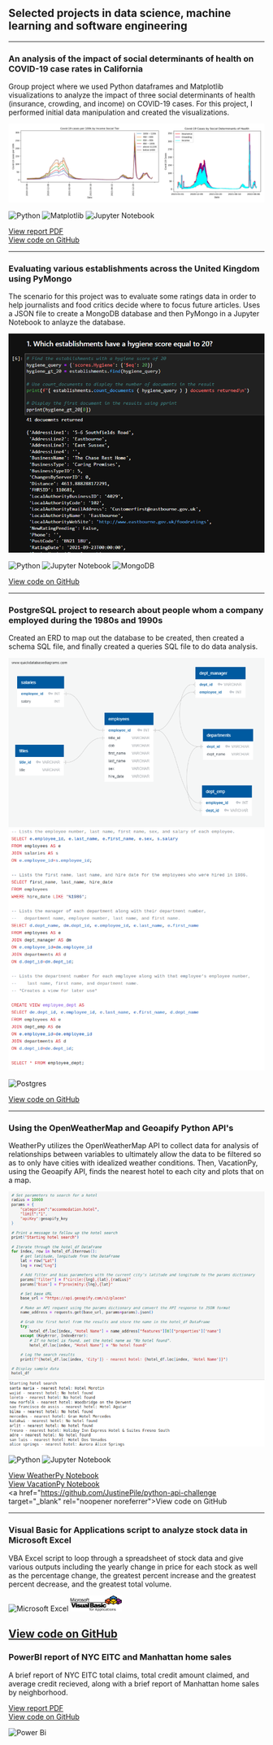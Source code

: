 ## Selected projects in data science, machine learning and software engineering
---
### An analysis of the impact of social determinants of health on COVID-19 case rates in California

Group project where we used Python dataframes and Matplotlib visualizations to analyze the impact of three social determinants of health (insurance, crowding, and income) on COVID-19 cases. For this project, I performed initial data manipulation and created the visualizations.

![COVID-19 Project](images/project1.png)

![Python](https://img.shields.io/badge/python-3670A0?style=for-the-badge&logo=python&logoColor=ffdd54) ![Matplotlib](https://img.shields.io/badge/Matplotlib-%23eeeeee.svg?style=for-the-badge&logo=Matplotlib&logoColor=black) ![Jupyter Notebook](https://img.shields.io/badge/jupyter-%23FA0F00.svg?style=for-the-badge&logo=jupyter&logoColor=white) 

<a href="https://github.com/JustinePile/Project_1/blob/main/Project%201%20Slide%20Deck.pdf" target="_blank" rel="noopener noreferrer">View report PDF</a>
<br><a href="https://github.com/JustinePile/Project_1/" target="_blank" rel="noopener noreferrer">View code on GitHub</a>

---

### Evaluating various establishments across the United Kingdom using PyMongo
The scenario for this project was to evaluate some ratings data in order to help journalists and food critics decide where to focus future articles. Uses a JSON file to create a MongoDB database and then PyMongo in a Jupyter Notebook to anlayze the database.

![PyMongo](images/no_sql.png)   

![Python](https://img.shields.io/badge/python-3670A0?style=for-the-badge&logo=python&logoColor=ffdd54) ![Jupyter Notebook](https://img.shields.io/badge/jupyter-%23FA0F00.svg?style=for-the-badge&logo=jupyter&logoColor=white) ![MongoDB](https://img.shields.io/badge/MongoDB-%234ea94b.svg?style=for-the-badge&logo=mongodb&logoColor=white)

<a href="https://github.com/JustinePile/nosql-challenge" target="_blank" rel="noopener noreferrer">View code on GitHub</a>

---

### PostgreSQL project to research about people whom a company employed during the 1980s and 1990s
Created an ERD to map out the database to be created, then created a schema SQL file, and finally created a queries SQL file to do data analysis.

![ERD](images/ERD.png)
![SQL Queries](images/sql_queries.png)

![Postgres](https://img.shields.io/badge/postgres-%23316192.svg?style=for-the-badge&logo=postgresql&logoColor=white)

<a href="https://github.com/JustinePile/sql-challenge" target="_blank" rel="noopener noreferrer">View code on GitHub</a>

---

### Using the OpenWeatherMap and Geoapify Python API's

WeatherPy utilizes the OpenWeatherMap API to collect data for analysis of relationships between variables to ultimately allow the data to be filtered so as to only have cities with idealized weather conditions. Then, VacationPy, using the Geoapify API, finds the nearest hotel to each city and plots that on a map.   

![OpenWeatherMap API usage](images/APIs.png)    

![Python](https://img.shields.io/badge/python-3670A0?style=for-the-badge&logo=python&logoColor=ffdd54) ![Jupyter Notebook](https://img.shields.io/badge/jupyter-%23FA0F00.svg?style=for-the-badge&logo=jupyter&logoColor=white)

<a href="https://github.com/JustinePile/python-api-challenge/blob/main/WeatherPy/WeatherPy.ipynb" target="_blank" rel="noopener noreferrer">View WeatherPy Notebook</a>
<br><a href="https://github.com/JustinePile/python-api-challenge/blob/main/VacationPy/VacationPy.ipynb" target="_blank" rel="noopener noreferrer">View VacationPy Notebook</a>
<br><a href="https://github.com/JustinePile/python-api-challenge target="_blank" rel="noopener noreferrer">View code on GitHub</a>

---

### Visual Basic for Applications script to analyze stock data in Microsoft Excel

VBA Excel script to loop through a spreadsheet of stock data and give various outputs including the yearly change in price for each stock as well as the percentage change, the greatest percent increase and the greatest percent decrease, and the greatest total volume.

![Microsoft Excel](https://img.shields.io/badge/Microsoft_Excel-217346?style=for-the-badge&logo=microsoft-excel&logoColor=white) <img src="images/VBA_logo.png" style="background-color:white" width="20%" height="20%"> 

<a href="https://github.com/JustinePile/VBA-challenge" target="_blank" rel="noopener noreferrer">View code on GitHub</a>
---

### PowerBI report of NYC EITC and Manhattan home sales

A brief report of NYC EITC total claims, total credit amount claimed, and average credit recieved, along with a brief report of Manhattan home sales by neighborhood.

<a href="https://github.com/JustinePile/Power_BI/blob/main/Predictive%20Data%20Lab.pdf" target="_blank" rel="noopener noreferrer">View report PDF</a>
<br><a href="https://github.com/JustinePile/Power_BI" target="_blank" rel="noopener noreferrer">View code on GitHub</a>

![Power Bi](https://img.shields.io/badge/power_bi-F2C811?style=for-the-badge&logo=powerbi&logoColor=black)


<!-- https://github.com/Ileriayo/markdown-badges -->
<!-- [![](https://img.shields.io/badge/R-white?logo=R)](#) [![](https://img.shields.io/badge/Python-white?logo=Python)](#) [![](https://img.shields.io/badge/Jupyter-white?logo=Jupyter)](#) [![](https://img.shields.io/badge/sklearn-white?logo=scikit-learn)](#) [![](https://img.shields.io/badge/LIME-white?logo=LIME)](#) [![](https://img.shields.io/badge/SHAP-white?logo=SHAP)](#) [![](https://img.shields.io/badge/Anaconda-white?logo=anaconda)](#) [![](https://img.shields.io/badge/Geopandas-white?logo=Geopandas)](#) [![](https://img.shields.io/badge/Bash-white?logo=GNUbash)](#) [![](https://img.shields.io/badge/MongoDB-white?logo=mongodb)](#) -->
